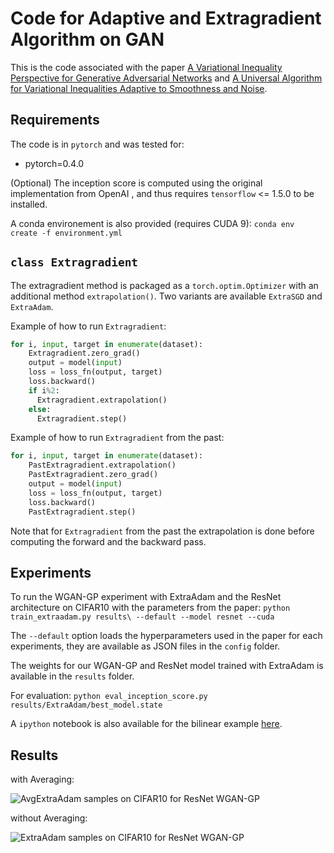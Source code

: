 # Code for Adaptive and Extragradient Algorithm on GAN

This is the code associated with the paper [A Variational Inequality Perspective for Generative Adversarial Networks](https://arxiv.org/abs/1802.10551) and [A Universal Algorithm for Variational Inequalities Adaptive to Smoothness and Noise](https://arxiv.org/abs/1902.01637).

## Requirements

The code is in `pytorch` and was tested for:
- pytorch=0.4.0

(Optional) The inception score is computed using the original implementation from OpenAI [](https://github.com/openai/improved-gan/tree/master/inception_score), and thus requires `tensorflow` <= 1.5.0 to be installed.

A conda environement is also provided (requires CUDA 9):
`conda env create -f environment.yml`

## `class Extragradient`

The extragradient method is packaged as a `torch.optim.Optimizer` with an additional method `extrapolation()`. Two variants are available `ExtraSGD` and `ExtraAdam`.

Example of how to run `Extragradient`:
```python
for i, input, target in enumerate(dataset):
    Extragradient.zero_grad()
    output = model(input)
    loss = loss_fn(output, target)
    loss.backward()
    if i%2:
      Extragradient.extrapolation()
    else:
      Extragradient.step()
```

Example of how to run `Extragradient` from the past:
```python
for i, input, target in enumerate(dataset):
    PastExtragradient.extrapolation()
    PastExtragradient.zero_grad()
    output = model(input)
    loss = loss_fn(output, target)
    loss.backward()
    PastExtragradient.step()
```
Note that for `Extragradient` from the past the extrapolation is done before computing the forward and the backward pass.

## Experiments

To run the WGAN-GP experiment with ExtraAdam and the ResNet architecture on CIFAR10 with the parameters from the paper:
`python train_extraadam.py results\ --default --model resnet --cuda`

The `--default` option loads the hyperparameters used in the paper for each experiments, they are available as JSON files in the `config` folder.

The weights for our WGAN-GP and ResNet model trained with ExtraAdam is available in the `results` folder.

For evaluation:
`python eval_inception_score.py results/ExtraAdam/best_model.state`

A `ipython` notebook is also available for the bilinear example [here](bilinear_wgan.ipynb).

## Results
with Averaging:

![AvgExtraAdam samples on CIFAR10 for ResNet WGAN-GP](results/ExtraAdam/gen_averaging/500000.png)

without Averaging:

![ExtraAdam samples on CIFAR10 for ResNet WGAN-GP](results/ExtraAdam/gen/500000.png)
